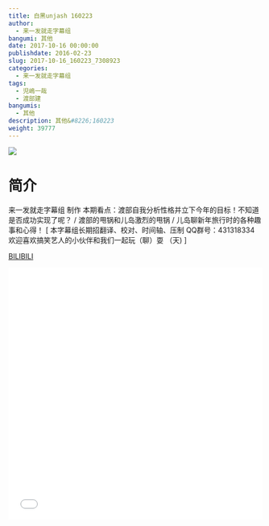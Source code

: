 ```yaml
---
title: 白黑unjash 160223
author: 
  - 来一发就走字幕组
bangumi: 其他
date: 2017-10-16 00:00:00
publishdate: 2016-02-23
slug: 2017-10-16_160223_7308923
categories: 
  - 来一发就走字幕组
tags: 
  - 児嶋一哉
  - 渡部建
bangumis: 
  - 其他
description: 其他&#8226;160223
weight: 39777
---
```


![](https://i.imgur.com/gbdtWzP.jpg)

# 简介  
来一发就走字幕组 制作
本期看点：渡部自我分析性格并立下今年的目标！不知道是否成功实现了呢？ / 渡部的甩锅和儿岛激烈的甩锅 / 儿岛聊新年旅行时的各种趣事和心得！
 [ 本字幕组长期招翻译、校对、时间轴、压制   QQ群号：431318334 欢迎喜欢搞笑艺人的小伙伴和我们一起玩（聊）耍 （天) ]


  [BILIBILI](https://www.bilibili.com/video/av7308923/)


<div class="vcontainer">  <iframe class='video' src="//www.bilibili.com/blackboard/player.html?aid=7308923" width="100%" height="500" frameborder="0" allowfullscreen="allowfullscreen"></iframe></div>
